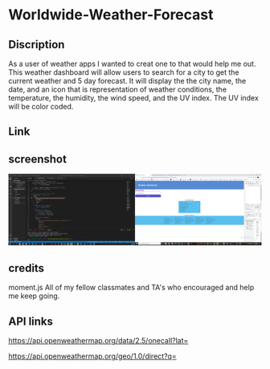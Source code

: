 # Worldwide-Weather-Forecast

## Discription

As a user of weather apps 
I wanted to creat one to that would help me out. 
This weather dashboard will allow users to search for a city to get the current weather and 5 day forecast. It will display the the city name, the date, and an icon that is representation of weather conditions, the temperature, the humidity, the wind speed, and the UV index. The UV index will be color coded.

## Link 


## screenshot
![Screenshot of my website](assets\weatherdashboard.png)
## credits 
moment.js
All of my fellow classmates and TA's who encouraged and help me keep going. 

## API links 

https://api.openweathermap.org/data/2.5/onecall?lat=

https://api.openweathermap.org/geo/1.0/direct?q=
